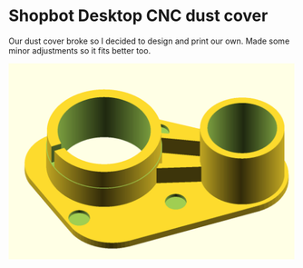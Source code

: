 # Shopbot Desktop CNC dust cover

Our dust cover broke so I decided to design and print our own. Made some minor adjustments so it fits better too.

![image](image.png)
